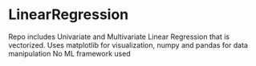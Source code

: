 # LinearRegression
Repo includes Univariate and Multivariate Linear Regression that is vectorized.
Uses matplotlib for visualization, numpy and pandas for data manipulation
No ML framework used

